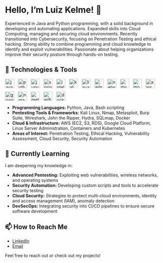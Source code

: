 # Hello, I’m Luiz Kelme! 👋

Experienced in Java and Python programming, with a solid background in developing and automating applications. Expanded skills into Cloud Computing, managing and securing cloud environments. Recently transitioned into Cybersecurity, focusing on Penetration Testing and ethical hacking. Strong ability to combine programming and cloud knowledge to identify and exploit vulnerabilities. Passionate about helping organizations improve their security posture through hands-on testing.

## 🚀 Technologies & Tools

<div align="left" style="display: flex; align-items: center; gap: 12px; flex-wrap: wrap;">
  <!-- Java -->
  <img src="https://cdn.jsdelivr.net/gh/devicons/devicon/icons/java/java-original.svg" height="30" alt="java logo" />
  <!-- Python -->
  <img src="https://cdn.jsdelivr.net/gh/devicons/devicon/icons/python/python-original.svg" height="30" alt="python logo" />
  <!-- Jupyter -->
  <img src="https://cdn.jsdelivr.net/gh/devicons/devicon/icons/jupyter/jupyter-original.svg" height="30" alt="jupyter logo" />
  <!-- Spring -->
  <img src="https://cdn.jsdelivr.net/gh/devicons/devicon/icons/spring/spring-original.svg" height="30" alt="spring logo" />
  <!-- IntelliJ -->
  <img src="https://cdn.jsdelivr.net/gh/devicons/devicon/icons/intellij/intellij-original.svg" height="30" alt="intellij logo" />

  <!-- Kali Linux -->
  <img src="https://cdn.jsdelivr.net/gh/devicons/devicon/icons/kali-linux/kali-linux-original.svg" height="30" alt="kali linux logo" />
  <!-- Linux -->
  <img src="https://cdn.jsdelivr.net/gh/devicons/devicon/icons/linux/linux-original.svg" height="30" alt="linux logo" />
  <!-- Windows -->
  <img src="https://cdn.jsdelivr.net/gh/devicons/devicon/icons/windows8/windows8-original.svg" height="30" alt="windows logo" />
  <!-- Network (Ethernet) -->
  <img src="https://cdn.jsdelivr.net/gh/devicons/devicon/icons/network/network-original.svg" height="30" alt="network logo" />
  <!-- MySQL -->
  <img src="https://cdn.jsdelivr.net/gh/devicons/devicon/icons/mysql/mysql-original.svg" height="30" alt="mysql logo" />
  <!-- MongoDB -->
  <img src="https://cdn.jsdelivr.net/gh/devicons/devicon/icons/mongodb/mongodb-original.svg" height="30" alt="mongodb logo" />
  <!-- AWS -->
  <img src="https://cdn.jsdelivr.net/gh/devicons/devicon/icons/amazonwebservices/amazonwebservices-original.svg" height="30" alt="aws logo" />
  <!-- Google Cloud -->
  <img src="https://cdn.jsdelivr.net/gh/devicons/devicon/icons/googlecloud/googlecloud-original.svg" height="30" alt="google cloud logo" />
  <!-- Nmap -->
  <img src="https://cdn.jsdelivr.net/gh/devicons/devicon/icons/nmap/nmap-original.svg" height="30" alt="nmap logo" />
  <!-- Metasploit -->
  <img src="https://cdn.jsdelivr.net/gh/devicons/devicon/icons/metasploit/metasploit-original.svg" height="30" alt="metasploit logo" />
  <!-- WiFi -->
  <img src="https://upload.wikimedia.org/wikipedia/commons/6/6b/WiFi_Logo.svg" height="30" alt="wifi logo" />
  <!-- Docker -->
  <img src="https://cdn.jsdelivr.net/gh/devicons/devicon/icons/docker/docker-original.svg" height="30" alt="docker logo" />
</div>



- **Programming Languages:** Python, Java, Bash scripting  
- **Pentesting Tools & Frameworks:** Kali Linux, Nmap, Metasploit, Burp Suite, Wireshark, John the Ripper, Hydra, SQLmap, Docker  
- **Cloud & Infrastructure:** AWS (EC2, S3, RDS), Google Cloud Platform, Linux Server Administration, Containers and Kubernetes  
- **Areas of Interest:** Penetration Testing, Ethical Hacking, Vulnerability Assessment, Cloud Security, Security Automation  

## 🌱 Currently Learning

I am deepening my knowledge in:

- **Advanced Pentesting:** Exploiting web vulnerabilities, wireless networks, and operating systems  
- **Security Automation:** Developing custom scripts and tools to accelerate security testing  
- **Cloud Security:** Strategies to protect multi-cloud environments, identity and access management (IAM), anomaly detection  
- **DevSecOps:** Integrating security into CI/CD pipelines to ensure secure software development  

## 📫 How to Reach Me

- [LinkedIn](https://linkedin.com/in/luiz-kelme-6a388b224/)  
- [Email](mailto:kelme726@gmail.com)  

Feel free to reach out or check out my projects!

